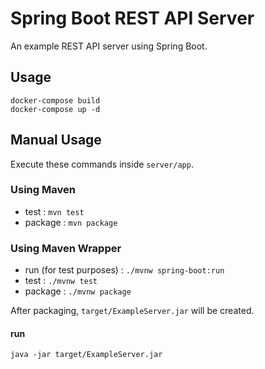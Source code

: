 # Spring Boot REST API Server

An example REST API server using Spring Boot.

## Usage

```shell
docker-compose build
docker-compose up -d
```

## Manual Usage

Execute these commands inside `server/app`.

### Using Maven

* test : `mvn test`
* package : `mvn package`

### Using Maven Wrapper

* run (for test purposes) : `./mvnw spring-boot:run`
* test : `./mvnw test`
* package : `./mvnw package`

After packaging, `target/ExampleServer.jar` will be created.

#### run
```shell
java -jar target/ExampleServer.jar
```
